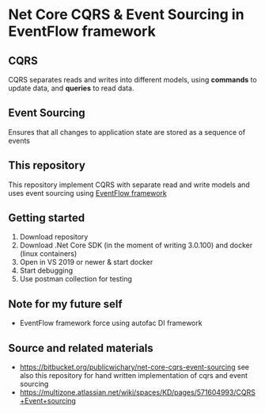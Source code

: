 # Net Core CQRS & Event Sourcing in EventFlow framework

## CQRS

CQRS separates reads and writes into different models, using __commands__ to update data, and __queries__ to read data.

## Event Sourcing

Ensures that all changes to application state are stored as a sequence of events

## This repository

This repository implement CQRS with separate read and write models and uses event sourcing using [EventFlow framework](https://github.com/eventflow/EventFlow)

## Getting started

1. Download repository 
2. Download .Net Core SDK (in the moment of writing 3.0.100) and docker (linux containers)
3. Open in VS 2019 or newer & start docker
4. Start debugging
5. Use postman collection for testing 

## Note for my future self

- EventFlow framework force using autofac DI framework

## Source and related materials

- https://bitbucket.org/publicwichary/net-core-cqrs-event-sourcing
see also this repository for hand written implementation of cqrs and event sourcing
- https://multizone.atlassian.net/wiki/spaces/KD/pages/571604993/CQRS+Event+sourcing